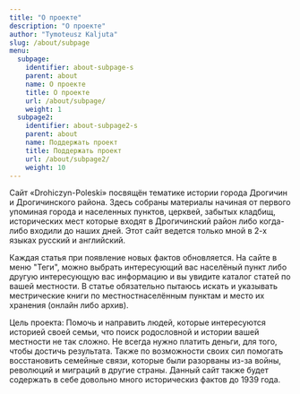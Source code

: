 ```yaml
---
title: "О проекте"
description: "О проекте"
author: "Tymoteusz Kaljuta"
slug: /about/subpage
menu:
  subpage:
    identifier: about-subpage-s
    parent: about
    name: О проекте
    title: О проекте
    url: /about/subpage/
    weight: 1
  subpage2:
    identifier: about-subpage2-s
    parent: about
    name: Поддержать проект
    title: Поддержать проект
    url: /about/subpage2/
    weight: 10
---
```


Сайт «Drohiczyn-Poleski» посвящён тематике истории города Дрогичин и Дрогичинского района.
Здесь собраны материалы начиная от первого упоминая города и населенных пунктов, церквей, забытых кладбищ, исторических мест которые входят в Дрогичинский район либо когда-либо входили до наших дней.
Этот сайт ведется только мной в 2-х языках русский и английский.

Каждая статья при появление новых фактов обновляется. На сайте в меню "Теги", можно выбрать интересующий вас населёный пункт либо другую интересующую вас информацию и вы увидите каталог статей по вашей местности. 
В статье обязательно пытаюсь искать и указывать местрические книги по местностнаселённым пунктам и место их хранения (онлайн либо архив).

Цель проекта: Помочь и направить людей, которые интересуются историей своей семьи, что поиск родословной и истории вашей местности не так сложно. Не всегда нужно платить деньги, для того, чтобы достичь результата. 
Также по возможности своих сил помогать восстановить семейные связи, которые были разорваны из-за войны, революций и миграций в другие страны. Данный сайт также будет содержать в себе довольно много историческиз фактов до 1939 года.

